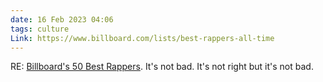 ```yaml
---
date: 16 Feb 2023 04:06
tags: culture
Link: https://www.billboard.com/lists/best-rappers-all-time
---
```


RE: [Billboard's 50 Best Rappers](https://www.billboard.com/lists/best-rappers-all-time). It's not bad. It's not right but it's not bad. 

